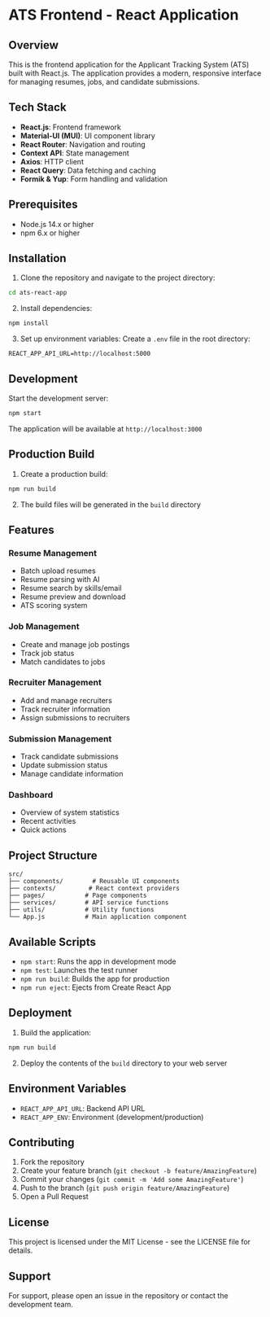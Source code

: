 # ATS Frontend - React Application

## Overview

This is the frontend application for the Applicant Tracking System (ATS) built with React.js. The application provides a modern, responsive interface for managing resumes, jobs, and candidate submissions.

## Tech Stack

- **React.js**: Frontend framework
- **Material-UI (MUI)**: UI component library
- **React Router**: Navigation and routing
- **Context API**: State management
- **Axios**: HTTP client
- **React Query**: Data fetching and caching
- **Formik & Yup**: Form handling and validation

## Prerequisites

- Node.js 14.x or higher
- npm 6.x or higher

## Installation

1. Clone the repository and navigate to the project directory:
```bash
cd ats-react-app
```

2. Install dependencies:
```bash
npm install
```

3. Set up environment variables:
Create a `.env` file in the root directory:
```
REACT_APP_API_URL=http://localhost:5000
```

## Development

Start the development server:
```bash
npm start
```

The application will be available at `http://localhost:3000`

## Production Build

1. Create a production build:
```bash
npm run build
```

2. The build files will be generated in the `build` directory

## Features

### Resume Management
- Batch upload resumes
- Resume parsing with AI
- Resume search by skills/email
- Resume preview and download
- ATS scoring system

### Job Management
- Create and manage job postings
- Track job status
- Match candidates to jobs

### Recruiter Management
- Add and manage recruiters
- Track recruiter information
- Assign submissions to recruiters

### Submission Management
- Track candidate submissions
- Update submission status
- Manage candidate information

### Dashboard
- Overview of system statistics
- Recent activities
- Quick actions

## Project Structure

```
src/
├── components/        # Reusable UI components
├── contexts/         # React context providers
├── pages/           # Page components
├── services/        # API service functions
├── utils/           # Utility functions
└── App.js           # Main application component
```

## Available Scripts

- `npm start`: Runs the app in development mode
- `npm test`: Launches the test runner
- `npm run build`: Builds the app for production
- `npm run eject`: Ejects from Create React App

## Deployment

1. Build the application:
```bash
npm run build
```

2. Deploy the contents of the `build` directory to your web server

## Environment Variables

- `REACT_APP_API_URL`: Backend API URL
- `REACT_APP_ENV`: Environment (development/production)

## Contributing

1. Fork the repository
2. Create your feature branch (`git checkout -b feature/AmazingFeature`)
3. Commit your changes (`git commit -m 'Add some AmazingFeature'`)
4. Push to the branch (`git push origin feature/AmazingFeature`)
5. Open a Pull Request

## License

This project is licensed under the MIT License - see the LICENSE file for details.

## Support

For support, please open an issue in the repository or contact the development team. 